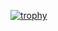 [![trophy](https://github-profile-trophy.vercel.app/?username=yusufkt0&theme=onedark)](https://github.com/ryo-ma/github-profile-trophy)
